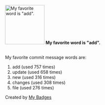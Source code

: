 <img src="https://my-badges.github.io/my-badges/favorite-word.png" alt="My favorite word is &quot;add&quot;." title="My favorite word is &quot;add&quot;." width="128">
<strong>My favorite word is &quot;add&quot;.</strong>
<br><br>

My favorite commit message words are:

1. add (used 757 times)
2. update (used 658 times)
3. new (used 316 times)
4. changes (used 308 times)
5. file (used 276 times)


Created by <a href="https://github.com/my-badges/my-badges">My Badges</a>